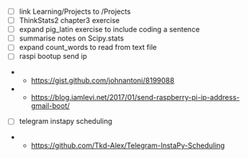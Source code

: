 - [ ] link Learning/Projects to /Projects
- [ ] ThinkStats2 chapter3 exercise
- [ ] expand pig_latin exercise to include coding a sentence
- [ ] summarise notes on Scipy.stats
- [ ] expand count_words to read from text file
- [ ] raspi bootup send ip
- - https://gist.github.com/johnantoni/8199088
- -  https://blog.iamlevi.net/2017/01/send-raspberry-pi-ip-address-gmail-boot/

- [ ] telegram instapy scheduling
 - - https://github.com/Tkd-Alex/Telegram-InstaPy-Scheduling
